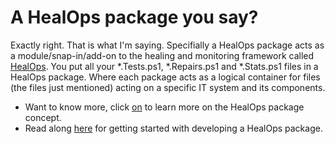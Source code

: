 # A HealOps package you say?

Exactly right. That is what I'm saying. Specifially a HealOps package acts as a module/snap-in/add-on to the healing and monitoring framework called [HealOps](https://github.com/larssb/HealOps). You put all your *.Tests.ps1, *.Repairs.ps1 and *.Stats.ps1 files in a HealOps package. Where each package acts as a logical container for files (the files just mentioned) acting on a specific IT system and its components.

* Want to know more, click [on](https://healops.readthedocs.io/en/latest/HealOpsPackages-What/) to learn more on the HealOps package concept.
* Read along [here](https://healops.readthedocs.io/en/latest/HealOpsPackages-Developing/) for getting started with developing a HealOps package.